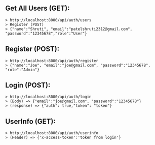## Get All Users (GET):
    > http://localhost:8000/api/auth/users
    > Register (POST)
    > {"name":"Shruti", "email":"patelshruti2312@gmail.com", "password":"12345678","role":"User"}
   
## Register (POST):
    > http://localhost:8000/api/auth/register
    > {"name":"Joe", "email":"joe@gmail.com", "password":"12345678", "role":"Admin"}
   
## Login (POST): 
    > http://localhost:8000/api/auth/login
    > (Body) => {"email":"joe@gmail.com", "password":"12345678"}
    > (response) => {"auth": true,"token": "token"}      

## UserInfo (GET): 
    > http://localhost:8000/api/auth/userinfo
    > (Header) => {'x-access-token':'token from login'}
